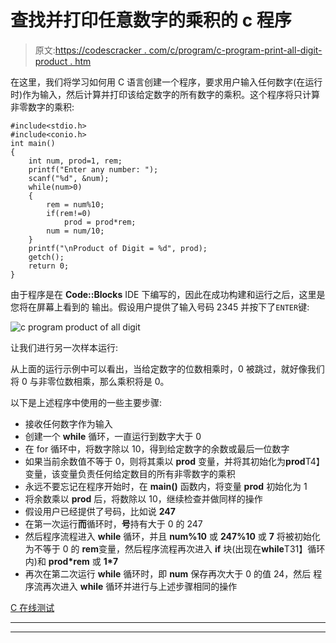 # 查找并打印任意数字的乘积的 c 程序

> 原文:[https://codescracker . com/c/program/c-program-print-all-digit-product . htm](https://codescracker.com/c/program/c-program-print-all-digit-product.htm)

在这里，我们将学习如何用 C 语言创建一个程序，要求用户输入任何数字(在运行时)作为输入，然后计算并打印该给定数字的所有数字的乘积。这个程序将只计算非零数字的乘积:

```
#include<stdio.h>
#include<conio.h>
int main()
{
    int num, prod=1, rem;
    printf("Enter any number: ");
    scanf("%d", &num);
    while(num>0)
    {
        rem = num%10;
        if(rem!=0)
            prod = prod*rem;
        num = num/10;
    }
    printf("\nProduct of Digit = %d", prod);
    getch();
    return 0;
}
```

由于程序是在 **Code::Blocks** IDE 下编写的，因此在成功构建和运行之后，这里是您将在屏幕上看到的 输出。假设用户提供了输入号码 2345 并按下了`ENTER`键:

![c program product of all digit](../Images/ea1680ab4d671cd93812cc799a886160.png)

让我们进行另一次样本运行:

从上面的运行示例中可以看出，当给定数字的位数相乘时，0 被跳过，就好像我们将 0 与非零位数相乘，那么乘积将是 0。

以下是上述程序中使用的一些主要步骤:

*   接收任何数字作为输入
*   创建一个 **while** 循环，一直运行到数字大于 0
*   在 for 循环中，将数字除以 10，得到给定数字的余数或最后一位数字
*   如果当前余数值不等于 0，则将其乘以 **prod** 变量，并将其初始化为**prod**T4】变量，该变量负责任何给定数目的所有非零数字的乘积
*   永远不要忘记在程序开始时，在 **main()** 函数内，将变量 **prod** 初始化为 1
*   将余数乘以 **prod** 后，将数除以 10，继续检查并做同样的操作
*   假设用户已经提供了号码，比如说 **247**
*   在第一次运行**而**循环时，**号**持有大于 0 的 247
*   然后程序流程进入 **while** 循环，并且 **num%10** 或 **247%10** 或 **7** 将被初始化为不等于 0 的 **rem**变量，然后程序流程再次进入 **if** 块(出现在**while**T31】循环内)和 **prod*rem** 或 **1*7**
*   再次在第二次运行 **while** 循环时，即 **num** 保存再次大于 0 的值 24，然后 程序流再次进入 **while** 循环并进行与上述步骤相同的操作

[C 在线测试](/exam/showtest.php?subid=2)

* * *

* * *